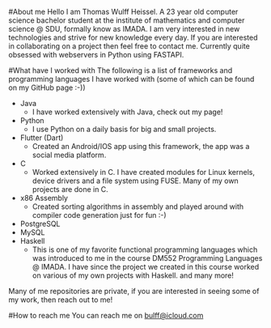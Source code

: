 #About me
Hello I am Thomas Wulff Heissel. A 23 year old computer science bachelor student at the institute of mathematics and computer science @ SDU, formally know as IMADA.
I am very interested in new technologies and strive for new knowledge every day. If you are interested in collaborating on a project then feel free to contact me.
Currently quite obsessed with webservers in Python using FASTAPI.

#What have I worked with
The following is a list of frameworks and programming languages I have worked with (some of which can be found on my GitHub page :-))

- Java
  - I have worked extensively with Java, check out my page! 
- Python
  - I use Python on a daily basis for big and small projects.   
- Flutter (Dart)
  - Created an Android/IOS app using this framework, the app was a social media platform.
- C
  - Worked extensively in C. I have created modules for Linux kernels, device drivers and a file system using FUSE. Many of my own projects are done in C. 
- x86 Assembly
  - Created sorting algorithms in assembly and played around with compiler code generation just for fun :-)  
- PostgreSQL
- MySQL
- Haskell
  - This is one of my favorite functional programming languages which was introduced to me in the course DM552 Programming Languages @ IMADA. I have since the project we created in this course worked on various of my own projects with Haskell.
and many more!

Many of me repositories are private, if you are interested in seeing some of my work, then reach out to me!

#How to reach me
You can reach me on bulff@icloud.com 
